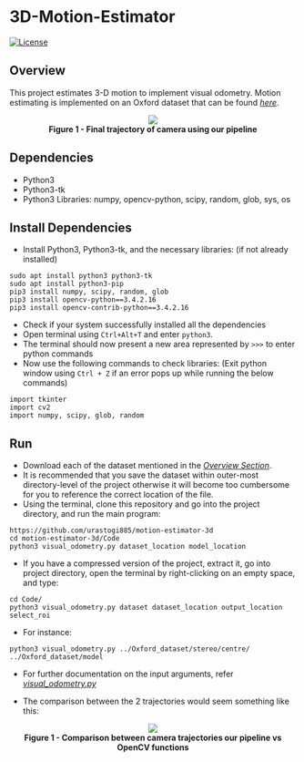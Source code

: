 # 3D-Motion-Estimator
[![License](https://img.shields.io/badge/License-BSD%203--Clause-blue.svg)](https://github.com/urastogi885/motion-estimator-3d/blob/master/LICENSE)

## Overview

This project estimates 3-D motion to implement visual odometry. Motion estimating is implemented on an Oxford dataset that can be found [*here*](https://drive.google.com/file/d/12Ir2kZ3kRgCe8vqaedT-dlpj-Z8vqhPO/view?usp=sharing).

<p align="center">
  <img src="https://github.com/urastogi885/motion-estimator-3d/blob/master/images/plot.png">
  <br><b>Figure 1 - Final trajectory of camera using our pipeline</b><br>
</p>

## Dependencies

- Python3
- Python3-tk
- Python3 Libraries: numpy, opencv-python, scipy, random, glob, sys, os

## Install Dependencies

- Install Python3, Python3-tk, and the necessary libraries: (if not already installed)

```
sudo apt install python3 python3-tk
sudo apt install python3-pip
pip3 install numpy, scipy, random, glob
pip3 install opencv-python==3.4.2.16
pip3 install opencv-contrib-python==3.4.2.16
```

- Check if your system successfully installed all the dependencies
- Open terminal using ```Ctrl+Alt+T``` and enter ```python3```.
- The terminal should now present a new area represented by ```>>>``` to enter python commands
- Now use the following commands to check libraries: (Exit python window using ```Ctrl + Z``` if an error pops up while
running the below commands)

```
import tkinter
import cv2
import numpy, scipy, glob, random
```
## Run

- Download each of the dataset mentioned in the [*Overview Section*](https://github.com/urastogi885/motion-estimator-3d#overview).
- It is recommended that you save the dataset within outer-most directory-level of the project otherwise it will become 
too cumbersome for you to reference the correct location of the file.
- Using the terminal, clone this repository and go into the project directory, and run the main program:

```
https://github.com/urastogi885/motion-estimator-3d
cd motion-estimator-3d/Code
python3 visual_odometry.py dataset_location model_location
```

- If you have a compressed version of the project, extract it, go into project directory, open the terminal by 
right-clicking on an empty space, and type:

```
cd Code/
python3 visual_odometry.py dataset dataset_location output_location select_roi
```
- For instance:
```
python3 visual_odometry.py ../Oxford_dataset/stereo/centre/ ../Oxford_dataset/model
```

- For further documentation on the input arguments, refer 
[*visual_odometry.py*](https://github.com/urastogi885/motion-estimator-3d/blob/master/Code/visual_odometry.py)

- The comparison between the 2 trajectories would seem something like this:

<p align="center">
  <img src="https://github.com/urastogi885/motion-estimator-3d/blob/master/images/comparison.png">
  <br><b>Figure 1 - Comparison between camera trajectories our pipeline vs OpenCV functions</b><br>
</p>
